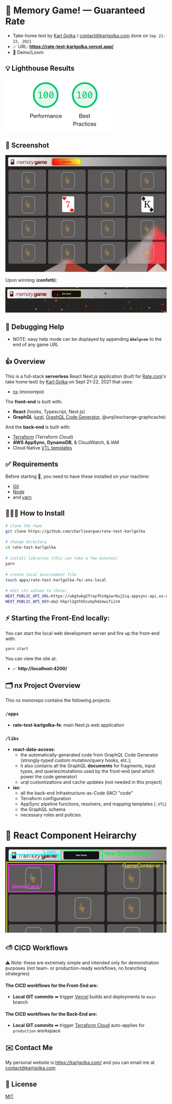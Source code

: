 # 🎴 Memory Game! — Guaranteed Rate

* Take-home test by [Karl Golka](https://karlgolka.com) / contact@karlgolka.com done on `Sep 21-22, 2021`
* ✅ URL: **https://rate-test-karlgolka.vercel.app/** 
* 🎥 Demo/Loom: 






## 💡 Lighthouse Results

![image-202109220621275032](./img-20210922062127503.png)



## 📸 Screenshot

![image-screenshot](./img-screen-shot.png) 



Upon winning (**confetti**):

![image-20210922063828334](/img-20210922063828334.png)



## 🏥 Debugging Help 

* NOTE: easy help mode can be displayed by appending **`&help=on`** to the end of any game URL



## 👍 Overview 

This is a full-stack **serverless** React Next.js application (built for [Rate.com](https://Rate.com/)'s take home test) by [Karl Golka](https://karlgolka.com/) on Sept 21-22, 2021 that uses:

- [nx](https://nx.dev/) (monorepo)



The **front-end** is built with:

* **React** (hooks, Typescript, Next.js)
* **GraphQL** ([urql](https://formidable.com/open-source/urql/), [GraphQL Code Generator](https://www.graphql-code-generator.com/), @urql/exchange-graphcache)



And the **back-end** is built with:

* [Terraform](https://terraform.io) (Terraform Cloud)
* **AWS AppSync, DynamoDB**, & CloudWatch, & IAM
* Cloud Native [VTL templates](https://docs.aws.amazon.com/appsync/latest/devguide/resolver-mapping-template-reference-programming-guide.html)



## ✅ Requirements

Before starting 🏁, you need to have these installed on your machine:

* [Git](https://git-scm.com/) 
* [Node](https://nodejs.org/en/) 
* and [yarn](https://classic.yarnpkg.com/en/docs/install)  



## 👨🏻‍💻 How to Install

```sh
# clone the repo
git clone https://github.com/charlieargue/rate-test-karlgolka

# change directory 
cd rate-test-karlgolka

# install libraries (this can take a few minutes)
yarn

# create local environment file
touch apps/rate-test-karlgolka-fe/.env.local

# edit its values to these:
NEXT_PUBLIC_API_URL=https://ubgtwkg2frayfhzdgiwr6uj2iq.appsync-api.us-west-2.amazonaws.com/graphql
NEXT_PUBLIC_API_KEY=da2-hhprl2gth5hzzmyhm2ewifiit4
```



## ⚡️ Starting the Front-End locally:

You can start the local web development server and fire up the front-end with:

```sh
yarn start		
```

You can view the site at:

* ✅  **http://localhost:4200/**



## 🗂 nx Project Overview

This nx monorepo contains the following projects:

### `/apps`

* **rate-test-karlgolka-fe**: main Next.js web application

###  `/libs`

* **react-data-access**: 
  * the automatically-generated code from GraphQL Code Generator (strongly-typed custom mutation/query hooks, etc.);
  * it also contains all the GraphQL **documents** for fragments, input types, and queries/mutations used by the front-end (and which power the code generator)
  * urql customizations and cache updates (not needed in this project)
* **iac**: 
  * all the back-end Infrastructure-as-Code (IAC) "code" 
  * Terraform configuration
  * AppSync pipeline functions, resolvers, and mapping templates (`.VTL`)
  * the GraphQL schema
  * necessary roles and policies



# 🌲 React Component Heirarchy

![image-cmpnt-heirarchy](./img-component-heirarchy-sm.png)

 

## ⛅️ CICD Workflows

⚠️ Note: these are extremely simple and intended only for demonstration purposes (not team- or production-ready workflows, no branching strategries)



#### The CICD workflows for the **Front-End** are:

* **Local GIT commits** ➡ trigger <u>Vercel</u> builds and deployments to `main` branch



#### The CICD workflows for the **Back-End** are:

* **Local GIT commits** ➡ trigger <u>Terraform Cloud</u> auto-applies for `production` workspace



## ✉️ Contact Me

My personal website is https://karlgolka.com/ and you can email me at contact@karlgolka.com 



## 📝 License

[MIT](https://github.com/charlieargue/rate-test-karlgolka/blob/develop/LICENSE)

